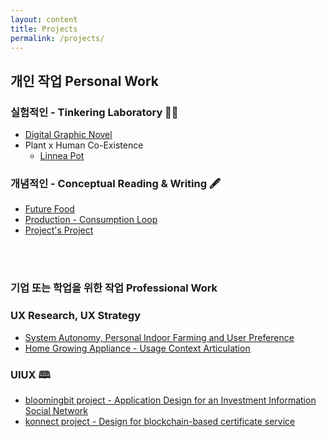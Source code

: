 ```yaml
---
layout: content
title: Projects
permalink: /projects/
---
```


## 개인 작업 Personal Work

### 실험적인 - Tinkering Laboratory 🥼🧪
- [Digital Graphic Novel]()
- Plant x Human Co-Existence
  * [Linnea Pot](https://gaeekim.myportfolio.com/linnea-pot-product-design-for-home-gardening)


### 개념적인 - Conceptual Reading & Writing 🖋
- [Future Food]()
- [Production - Consumption Loop]()
- [Project's Project]()

<br>
<br>

### 기업 또는 학업을 위한 작업 Professional Work 

### UX Research, UX Strategy
- [System Autonomy, Personal Indoor Farming and User Preference](https://iasdr2019.org/research-papers?keywords=gaee+kim&category=) 
- [Home Growing Appliance - Usage Context Articulation](https://gaeekim.myportfolio.com/plantbox-ux-branding)

### UIUX 🕮 
- [bloomingbit project - Application Design for an Investment Information Social Network](https://gaeekim.myportfolio.com/ui-design-virtual-asset-social-network)
- [konnect project - Design for blockchain-based certificate service](https://gaeekim.myportfolio.com/digital-certificate-blockchain-based)



